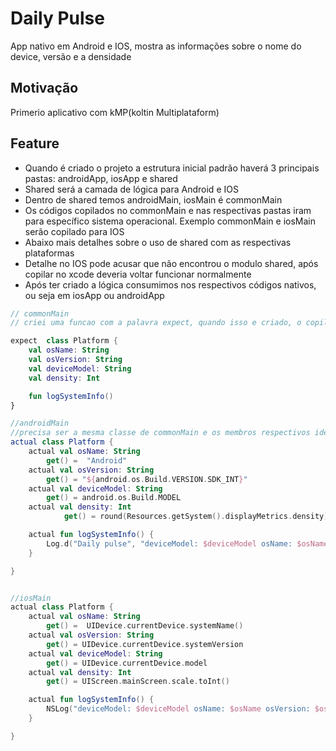 # Daily Pulse
App nativo em Android e IOS, mostra as informações sobre o nome do device, versão e a densidade

## Motivação
Primerio aplicativo com kMP(koltin Multiplataform) 


## Feature
- Quando é criado o projeto a estrutura inicial padrão haverá 3 principais pastas:  androidApp, iosApp e shared
- Shared  será a camada de lógica para Android e IOS
- Dentro de shared temos androidMain, iosMain é commonMain
- Os códigos copilados no commonMain e nas respectivas pastas iram para específico sistema operacional. Exemplo commonMain e  iosMain serão  copilado para IOS
- Abaixo mais detalhes sobre o uso de shared com as respectivas plataformas
- Detalhe no IOS pode acusar que não encontrou o modulo shared, após copilar no xcode deveria voltar funcionar normalmente
- Após ter criado a lógica consumimos nos respectivos códigos nativos, ou seja em iosApp ou androidApp
  
``` kotlin
// commonMain
// criei uma funcao com a palavra expect, quando isso e criado, o copilador espera que possua a mesma classe dentro de androidMain é iosMain

expect  class Platform {
    val osName: String
    val osVersion: String
    val deviceModel: String
    val density: Int

    fun logSystemInfo()
}

//androidMain
//precisa ser a mesma classe de commonMain e os membros respectivos identico a um contrato
actual class Platform {
    actual val osName: String
        get() =  "Android"
    actual val osVersion: String
        get() = "${android.os.Build.VERSION.SDK_INT}"
    actual val deviceModel: String
        get() = android.os.Build.MODEL
    actual val density: Int
            get() = round(Resources.getSystem().displayMetrics.density).toInt()

    actual fun logSystemInfo() {
        Log.d("Daily pulse", "deviceModel: $deviceModel osName: $osName osVersion: $osVersion density: $density")
    }

}


//iosMain
actual class Platform {
    actual val osName: String
        get() =  UIDevice.currentDevice.systemName()
    actual val osVersion: String
        get() = UIDevice.currentDevice.systemVersion
    actual val deviceModel: String
        get() = UIDevice.currentDevice.model
    actual val density: Int
        get() = UIScreen.mainScreen.scale.toInt()

    actual fun logSystemInfo() {
        NSLog("deviceModel: $deviceModel osName: $osName osVersion: $osVersion density: $density")
    }

}


```





